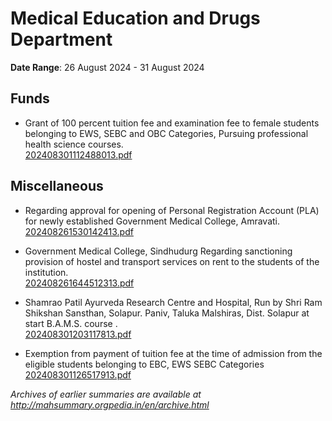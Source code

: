 # Medical Education and Drugs Department

**Date Range**: 26 August 2024 - 31 August 2024


## Funds
- Grant of 100 percent tuition fee and examination fee to female students belonging to EWS, SEBC and OBC Categories, Pursuing professional health science courses.\
  [202408301112488013.pdf](https://gr.maharashtra.gov.in/Site/Upload/Government%20Resolutions/English/202408301112488013.pdf)

## Miscellaneous
- Regarding approval for opening of Personal Registration Account (PLA) for newly established Government Medical College, Amravati.\
  [202408261530142413.pdf](https://gr.maharashtra.gov.in/Site/Upload/Government%20Resolutions/English/202408261530142413.pdf)

- Government Medical College, Sindhudurg Regarding sanctioning provision of hostel and transport services on rent to the students of the institution.\
  [202408261644512313.pdf](https://gr.maharashtra.gov.in/Site/Upload/Government%20Resolutions/English/202408261644512313.pdf)

- Shamrao Patil Ayurveda Research Centre and Hospital, Run by Shri Ram Shikshan Sansthan, Solapur. Paniv, Taluka Malshiras, Dist. Solapur at start B.A.M.S. course .\
  [202408301203117813.pdf](https://gr.maharashtra.gov.in/Site/Upload/Government%20Resolutions/English/202408301203117813.pdf)

- Exemption from payment of tuition fee at the time of admission from the eligible students belonging to EBC, EWS  SEBC Categories\
  [202408301126517913.pdf](https://gr.maharashtra.gov.in/Site/Upload/Government%20Resolutions/English/202408301126517913.pdf)


*Archives of earlier summaries are available at http://mahsummary.orgpedia.in/en/archive.html*